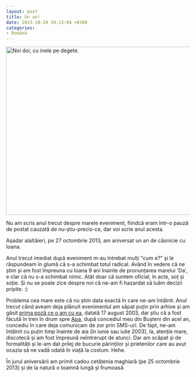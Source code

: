 ```yaml
---
layout: post
title: Un an!
date: 2013-10-29 20:13:04 +0100
categories:
- Română
---
```

<p><a href="http://www.rusiczki.net/wp-content/uploads/2013/10/oficial.jpg"><img src="http://www.rusiczki.net/wp-content/uploads/2013/10/oficial-693x460.jpg" alt="Noi doi, cu inele pe degete." width="693" height="460" class="alignnone size-medium wp-image-4605" /></a></p>
<p>Nu am scris anul trecut despre marele eveniment, fiindcă eram într-o pauză de postat cauzată de nu-știu-precis-ce, dar voi scrie anul acesta.</p>
<p>Așadar alaltăieri, pe 27 octombrie 2013, am aniversat un an de căsnicie cu Ioana.</p>
<p>Anul trecut imediat după eveniment m-au întrebat mulți "cum e?" și le răspundeam în glumă că s-a schimbat totul radical. Având în vedere că ne știm și am fost împreuna cu Ioana 9 ani înainte de pronunțarea marelui 'Da', e clar că nu s-a schimbat nimic. Atât doar că suntem oficial, în acte, soț și soție. Și nu se poate zice despre noi că ne-am fi hazardat să luăm decizii pripite. :)</p>
<p>Problema cea mare este că nu știm data exactă în care ne-am întâlnit. Anul trecut când aveam deja plănuit evenimentul am săpat puțin prin arhive și am găsit <a href="http://www.rusiczki.net/wp-content/uploads/2013/10/ioana-in-tren.jpg">prima poză ce o am cu ea</a>, datată 17 august 2003, dar știu că a fost făcută în tren în drum spre <a href="http://ro.wikipedia.org/wiki/Apa,_Satu_Mare">Apa</a>, după concediul meu din Bușteni din acel an, concediu în care deja comunicam de zor prin SMS-uri. De fapt, ne-am întâlnit cu puțin timp înainte de aia (în iunie sau iulie 2003), la, atenție mare, discotecă și am fost împreună neîntrerupt de atunci. Dar am scăpat și de formalități și le-am dat prilej de bucurie părinților și prietenilor care au avut ocazia să ne vadă odată în viață la costum. Hehe.</p>
<p>În jurul aniversării am primit cadou cetățenia maghiară (pe 25 octombrie 2013) și de la natură o toamnă lungă și frumoasă.</p>
